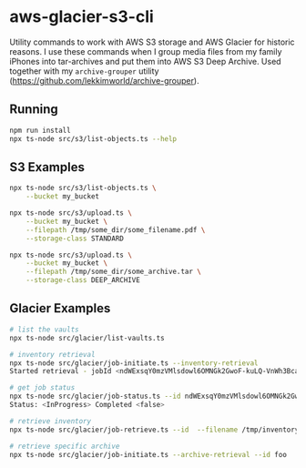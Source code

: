 # aws-glacier-s3-cli #

Utility commands to work with AWS S3 storage and AWS Glacier for historic reasons. I use these commands when I group media files from my family iPhones into tar-archives and put them into AWS S3 Deep Archive.  Used together with my `archive-grouper` utility (https://github.com/lekkimworld/archive-grouper).

## Running ##
``` bash
npm run install
npx ts-node src/s3/list-objects.ts --help
```

## S3 Examples ##
``` bash
npx ts-node src/s3/list-objects.ts \
    --bucket my_bucket

npx ts-node src/s3/upload.ts \
    --bucket my_bucket \
    --filepath /tmp/some_dir/some_filename.pdf \
    --storage-class STANDARD

npx ts-node src/s3/upload.ts \
    --bucket my_bucket \
    --filepath /tmp/some_dir/some_archive.tar \
    --storage-class DEEP_ARCHIVE
```

## Glacier Examples ##
``` bash
# list the vaults
npx ts-node src/glacier/list-vaults.ts

# inventory retrieval
npx ts-node src/glacier/job-initiate.ts --inventory-retrieval
Started retrieval - jobId <ndWExsqY0mzVMlsdowl6OMNGk2GwoF-kuLQ-VnWh3BcacHQwpLiMicVDQkoN-ikYPtNbtKDSvMI9Z0KYndlz_eM8ng5P>

# get job status
npx ts-node src/glacier/job-status.ts --id ndWExsqY0mzVMlsdowl6OMNGk2GwoF-kuLQ-VnWh3BcacHQwpLiMicVDQkoN-ikYPtNbtKDSvMI9Z0KYndlz_eM8ng5P
Status: <InProgress> Completed <false>

# retrieve inventory
npx ts-node src/glacier/job-retrieve.ts --id  --filename /tmp/inventory.json

# retrieve specific archive
npx ts-node src/glacier/job-initiate.ts --archive-retrieval --id foo
```

